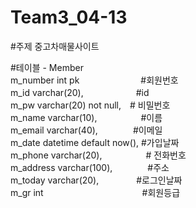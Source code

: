 # Team3_04-13

#주제 중고차매물사이트

#테이블 - Member<br/>
m_number int pk　　　　　　　#회원번호<br/>
m_id varchar(20),　　　　　　#id<br/>
m_pw varchar(20) not null,　# 비밀번호<br/>
m_name varchar(10),　　　　　#이름<br/>
m_email varchar(40),　　　　#이메일<br/>
m_date datetime default now(), #가입날짜<br/>
m_phone varchar(20),　　　　　# 전화번호<br/>
m_address varchar(100),　　　　#주소<br/>
m_today varchar(20),　　　　 #로그인날짜<br/>
m_gr int　　　　　　　　　　　 #회원등급<br/>
